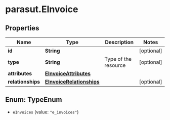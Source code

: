 # parasut.EInvoice

## Properties
Name | Type | Description | Notes
------------ | ------------- | ------------- | -------------
**id** | **String** |  | [optional] 
**type** | **String** | Type of the resource | [optional] 
**attributes** | [**EInvoiceAttributes**](EInvoiceAttributes.md) |  | 
**relationships** | [**EInvoiceRelationships**](EInvoiceRelationships.md) |  | [optional] 


<a name="TypeEnum"></a>
## Enum: TypeEnum


* `eInvoices` (value: `"e_invoices"`)




